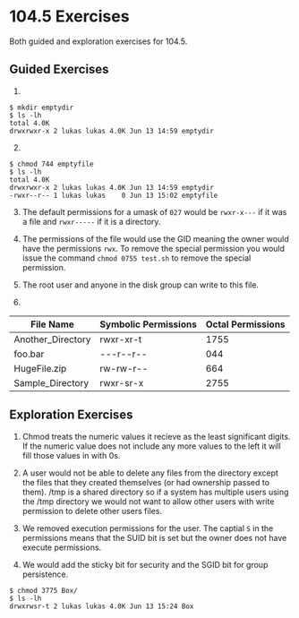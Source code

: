 # 104.5 Exercises

Both guided and exploration exercises for 104.5.

## Guided Exercises
    
1.
```
$ mkdir emptydir
$ ls -lh
total 4.0K
drwxrwxr-x 2 lukas lukas 4.0K Jun 13 14:59 emptydir
```

2. 
```
$ chmod 744 emptyfile 
$ ls -lh
total 4.0K
drwxrwxr-x 2 lukas lukas 4.0K Jun 13 14:59 emptydir
-rwxr--r-- 1 lukas lukas    0 Jun 13 15:02 emptyfile
```

3. The default permissions for a umask of `027` would be `rwxr-x---` if it was a file and `rwxr-----` if it is a directory.

4. The permissions of the file would use the GID meaning the owner would have the permissions `rwx`. To remove the special permission you would issue the command `chmod 0755 test.sh` to remove the special permission.

5. The root user and anyone in the disk group can write to this file.

6. 
|**File Name**|**Symbolic Permissions**|**Octal Permissions**|
|-|-|-|
|Another_Directory|rwxr-xr-t|1755|
|foo.bar|---r--r--|044|
|HugeFile.zip|rw-rw-r--|664|
|Sample_Directory|rwxr-sr-x|2755|

## Exploration Exercises

1. Chmod treats the numeric values it recieve as the least significant digits. If the numeric value does not include any more values to the left it will fill those values in with 0s.

2. A user would not be able to delete any files from the directory except the files that they created themselves (or had ownership passed to them). /tmp is a shared directory so if a system has multiple users using the /tmp directory we would not want to allow other users with write permission to delete other users files.

3. We removed execution permissions for the user. The captial `S` in the permissions means that the SUID bit is set but the owner does not have execute permissions.

4. We would add the sticky bit for security and the SGID bit for group persistence.
```
$ chmod 3775 Box/
$ ls -lh
drwxrwsr-t 2 lukas lukas 4.0K Jun 13 15:24 Box
```
